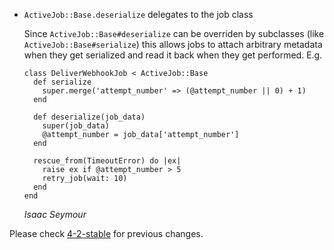 * `ActiveJob::Base.deserialize` delegates to the job class

  Since `ActiveJob::Base#deserialize` can be overriden by subclasses (like `ActiveJob::Base#serialize`)
  this allows jobs to attach arbitrary metadata when they get serialized and read it back when they get
  performed. E.g.

      class DeliverWebhookJob < ActiveJob::Base
        def serialize
          super.merge('attempt_number' => (@attempt_number || 0) + 1)
        end

        def deserialize(job_data)
          super(job_data)
          @attempt_number = job_data['attempt_number']
        end

        rescue_from(TimeoutError) do |ex|
          raise ex if @attempt_number > 5
          retry_job(wait: 10)
        end
      end

  *Isaac Seymour*


Please check [4-2-stable](https://github.com/rails/rails/blob/4-2-stable/activejob/CHANGELOG.md) for previous changes.
